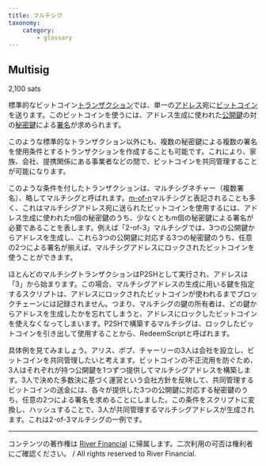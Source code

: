 ```yaml
---
title: マルチシグ
taxonomy:
    category:
        - glossary
---
```


## Multisig
2,100 sats

標準的なビットコイン[トランザクション](http://lostinbitcoin.jp.testrs.jp/staging/glossary/transaction/)では、単一の[アドレス](http://lostinbitcoin.jp.testrs.jp/staging/glossary/address/)宛に[ビットコイン](http://lostinbitcoin.jp.testrs.jp/staging/glossary/bitcoin/)を送ります。このビットコインを使うには、アドレス生成に使われた[公開鍵](http://lostinbitcoin.jp.testrs.jp/staging/glossary/public_key/)の対の[秘密鍵](http://lostinbitcoin.jp.testrs.jp/staging/glossary/private_key/)による[署名](http://lostinbitcoin.jp.testrs.jp/staging/glossary/signature/)が求められます。

このような標準的なトランザクション以外にも、複数の秘密鍵による複数の署名を使用条件とするトランザクションを作成することも可能です。これにより、家族、会社、提携関係にある事業者などの間で、ビットコインを共同管理することが可能になります。

このような条件を付したトランザクションは、マルチシグネチャー（複数署名）、略してマルチシグと呼ばれます。[m-of-n](http://lostinbitcoin.jp.testrs.jp/staging/glossary/m_of_n/)マルチシグと表記されることも多く、これはマルチシグアドレス宛に送られたビットコインを使用するには、アドレス生成に使われたn個の秘密鍵のうち、少なくともm個の秘密鍵による署名が必要であることを表します。例えば「2-of-3」マルチシグでは、3つの公開鍵からアドレスを生成し、これら3つの公開鍵に対応する3つの秘密鍵のうち、任意の2つによる署名が揃えば、マルチシグアドレスにロックされたビットコインを使うことができます。

ほとんどのマルチシグトランザクションはP2SHとして実行され、アドレスは「3」から始まります。この場合、マルチシグアドレスの生成に用いる鍵を指定するスクリプトは、アドレスにロックされたビットコインが使われるまでブロックチェーンには記録されません。つまり、マルチシグの鍵の所有者は、どの鍵からアドレスを生成したかを忘れてしまうと、アドレスにロックしたビットコインを使えなくなってしまいます。P2SHで構築するマルチシグは、ロックしたビットコインを引き出して使用することから、RedeemScriptと呼ばれます。

具体例を見てみましょう。アリス、ボブ、チャーリーの3人は会社を設立し、ビットコインを共同管理したいと考えます。ビットコインの不正流用を防ぐため、3人はそれぞれが持つ公開鍵を1つずつ提供してマルチシグアドレスを構築します。3人で決めた多数決に基づく運営という会社方針を反映して、共同管理するビットコインの送金には、各々が提供した3つの公開鍵に対応する秘密鍵のうち、任意の2つによる署名を求めることにしました。この条件をスクリプトに変換し、ハッシュすることで、3人が共同管理するマルチシグアドレスが生成されます。これは2-of-3マルチシグの一例です。

---
コンテンツの著作権は [River Financial](https://river.com/) に帰属します。二次利用の可否は権利者にご確認ください。 / All rights reserved to River Financial.
